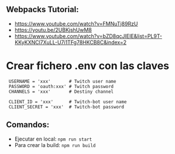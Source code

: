 ## Webpacks Tutorial:
* https://www.youtube.com/watch?v=FMNuTj89RzU
* https://youtu.be/2UBKjshUwM8
* https://www.youtube.com/watch?v=bZD8qcJIEIE&list=PL9T-KKyKXNCl7XuLL-U7i1TFg78HKCB8C&index=2


# Crear fichero .env con las claves
```
 USERNAME = 'xxx'       # Twitch user name
 PASSWORD = 'oauth:xxx' # Twitch password
 CHANNELS = 'xxx'       # Destiny channel
 
 CLIENT_ID = 'xxx'      # Twitch-bot user name
 CLIENT_SECRET = 'xxx'  # Twitch-bot password 
```

## Comandos:
* Ejecutar en local: `npm run start`
* Para crear la build: `npm run build`
